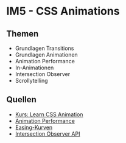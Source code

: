 # IM5 - CSS Animations

## Themen
- Grundlagen Transitions
- Grundlagen Animationen
- Animation Performance
- In-Animationen
- Intersection Observer
- Scrollytelling

## Quellen
- [Kurs: Learn CSS Animation](https://www.kirupa.com/html5/learn_animation.htm)
- [Animation Performance](https://www.joshwcomeau.com/animation/css-transitions/#animation-performance)
- [Easing-Kurven](https://easings.net/)
- [Intersection Observer API](https://developer.mozilla.org/en-US/docs/Web/API/Intersection_Observer_API)
